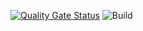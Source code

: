 [![Quality Gate Status](https://sonarcloud.io/api/project_badges/measure?project=dougefr_go-clean-arch&metric=alert_status)](https://sonarcloud.io/dashboard?id=dougefr_go-clean-arch)
![Build](https://github.com/dougefr/go-clean-arch/workflows/Go/badge.svg)
